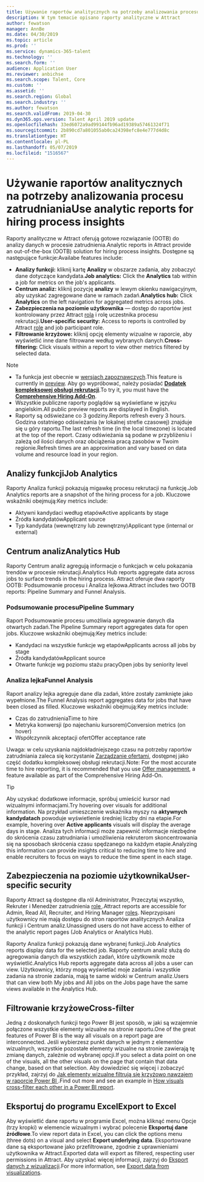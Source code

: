 ```yaml
---
title: Używanie raportów analitycznych na potrzeby analizowania procesu zatrudniania
description: W tym temacie opisano raporty analityczne w Attract
author: fewatson
manager: AnnBe
ms.date: 04/30/2019
ms.topic: article
ms.prod: ''
ms.service: dynamics-365-talent
ms.technology: ''
ms.search.form: ''
audience: Application User
ms.reviewer: anbichse
ms.search.scope: Talent, Core
ms.custom: ''
ms.assetid: ''
ms.search.region: Global
ms.search.industry: ''
ms.author: fewatson
ms.search.validFrom: 2019-04-30
ms.dyn365.ops.version: Talent April 2019 update
ms.openlocfilehash: 33ed6072a9ad99144fb96ad19389a57461324f71
ms.sourcegitcommit: 2b890cd7a801055ab0ca24398efc8e4e777d4d8c
ms.translationtype: HT
ms.contentlocale: pl-PL
ms.lasthandoff: 05/07/2019
ms.locfileid: "1516567"
---
```

# <a name="use-analytic-reports-for-hiring-process-insights"></a><span data-ttu-id="47477-103">Używanie raportów analitycznych na potrzeby analizowania procesu zatrudniania</span><span class="sxs-lookup"><span data-stu-id="47477-103">Use analytic reports for hiring process insights</span></span>

<span data-ttu-id="47477-104">Raporty analityczne w Attract oferują gotowe rozwiązanie (OOTB) do analizy danych w procesie zatrudnienia.</span><span class="sxs-lookup"><span data-stu-id="47477-104">Analytic reports in Attract provide an out-of-the-box (OOTB) solution for hiring process insights.</span></span> <span data-ttu-id="47477-105">Dostępne są następujące funkcje:</span><span class="sxs-lookup"><span data-stu-id="47477-105">Availabe features include:</span></span>

- <span data-ttu-id="47477-106">**Analizy funkcji:** kliknij kartę **Analizy** w obszarze zadania, aby zobaczyć dane dotyczące kandydata.</span><span class="sxs-lookup"><span data-stu-id="47477-106">**Job analytics:** Click the **Analytics** tab within a job for metrics on the job's applicants.</span></span>
- <span data-ttu-id="47477-107">**Centrum analiz:** kliknij pozycję **analizy** w lewym okienku nawigacyjnym, aby uzyskać zagregowane dane w ramach zadań.</span><span class="sxs-lookup"><span data-stu-id="47477-107">**Analytics hub:** Click **Analytics** on the left navigation for aggregated metrics across jobs.</span></span>
- <span data-ttu-id="47477-108">**Zabezpieczenia na poziomie użytkownika** — dostęp do raportów jest kontrolowany przez Attract [rola](security-attract.md) i rolę uczestnika procesu rekrutacji.</span><span class="sxs-lookup"><span data-stu-id="47477-108">**User-specific security:** Access to reports is controlled by Attract [role](security-attract.md) and job participant role.</span></span>
- <span data-ttu-id="47477-109">**Filtrowanie krzyżowe:** kliknij opcję elementy wizualne w raporcie, aby wyświetlić inne dane filtrowane według wybranych danych.</span><span class="sxs-lookup"><span data-stu-id="47477-109">**Cross-filtering:** Click visuals within a report to view other metrics filtered by selected data.</span></span>

>[!NOTE] 
>- <span data-ttu-id="47477-110">Ta funkcja jest obecnie w [wersjach zapoznawczych](access-preview-feature.md).</span><span class="sxs-lookup"><span data-stu-id="47477-110">This feature is currently in [preview](access-preview-feature.md).</span></span> <span data-ttu-id="47477-111">Aby go wypróbować, należy posiadać [**Dodatek kompleksowej obsługi rekrutacji**](attract-comprehensive-hiring.md).</span><span class="sxs-lookup"><span data-stu-id="47477-111">To try it, you must have the [**Comprehensive Hiring Add-On**](attract-comprehensive-hiring.md).</span></span>
>- <span data-ttu-id="47477-112">Wszystkie publiczne raporty poglądów są wyświetlane w języku angielskim.</span><span class="sxs-lookup"><span data-stu-id="47477-112">All public preview reports are displayed in English.</span></span>
>- <span data-ttu-id="47477-113">Raporty są odświeżane co 3 godziny.</span><span class="sxs-lookup"><span data-stu-id="47477-113">Reports refresh every 3 hours.</span></span> <span data-ttu-id="47477-114">Godzina ostatniego odświeżania (w lokalnej strefie czasowej) znajduje się u góry raportu.</span><span class="sxs-lookup"><span data-stu-id="47477-114">The last refresh time (in the local timezone) is located at the top of the report.</span></span> <span data-ttu-id="47477-115">Czasy odświeżania są podane w przybliżeniu i zależą od ilości danych oraz obciążenia pracą zasobów w Twoim regionie.</span><span class="sxs-lookup"><span data-stu-id="47477-115">Refresh times are an approximation and vary based on data volume and resource load in your region.</span></span>

## <a name="job-analytics"></a><span data-ttu-id="47477-116">Analizy funkcji</span><span class="sxs-lookup"><span data-stu-id="47477-116">Job Analytics</span></span>

<span data-ttu-id="47477-117">Raporty Analiza funkcji pokazują migawkę procesu rekrutacji na funkcję.</span><span class="sxs-lookup"><span data-stu-id="47477-117">Job Analytics reports are a snapshot of the hiring process for a job.</span></span>  <span data-ttu-id="47477-118">Kluczowe wskaźniki obejmują:</span><span class="sxs-lookup"><span data-stu-id="47477-118">Key metrics include:</span></span>

- <span data-ttu-id="47477-119">Aktywni kandydaci według etapów</span><span class="sxs-lookup"><span data-stu-id="47477-119">Active applicants by stage</span></span>
- <span data-ttu-id="47477-120">Źródła kandydatów</span><span class="sxs-lookup"><span data-stu-id="47477-120">Applicant source</span></span>
- <span data-ttu-id="47477-121">Typ kandydata (wewnętrzny lub zewnętrzny)</span><span class="sxs-lookup"><span data-stu-id="47477-121">Applicant type (internal or external)</span></span>

## <a name="analytics-hub"></a><span data-ttu-id="47477-122">Centrum analiz</span><span class="sxs-lookup"><span data-stu-id="47477-122">Analytics Hub</span></span>

<span data-ttu-id="47477-123">Raporty Centrum analiz agregują informacje o funkcjach w celu pokazania trendów w procesie rekrutacji.</span><span class="sxs-lookup"><span data-stu-id="47477-123">Analytics Hub reports aggregate data across jobs to surface trends in the hiring process.</span></span> <span data-ttu-id="47477-124">Attract oferuje dwa raporty OOTB: Podsumowanie procesu i Analiza lejkowa.</span><span class="sxs-lookup"><span data-stu-id="47477-124">Attract includes two OOTB reports: Pipeline Summary and Funnel Analysis.</span></span>

### <a name="pipeline-summary"></a><span data-ttu-id="47477-125">Podsumowanie procesu</span><span class="sxs-lookup"><span data-stu-id="47477-125">Pipeline Summary</span></span>

<span data-ttu-id="47477-126">Raport Podsumowanie procesu umożliwia agregowanie danych dla otwartych zadań.</span><span class="sxs-lookup"><span data-stu-id="47477-126">The Pipeline Summary report aggregates data for open jobs.</span></span> <span data-ttu-id="47477-127">Kluczowe wskaźniki obejmują:</span><span class="sxs-lookup"><span data-stu-id="47477-127">Key metrics include:</span></span>

- <span data-ttu-id="47477-128">Kandydaci na wszystkie funkcje wg etapów</span><span class="sxs-lookup"><span data-stu-id="47477-128">Applicants across all jobs by stage</span></span>
- <span data-ttu-id="47477-129">Źródła kandydatów</span><span class="sxs-lookup"><span data-stu-id="47477-129">Applicant source</span></span>
- <span data-ttu-id="47477-130">Otwarte funkcje wg poziomu stażu pracy</span><span class="sxs-lookup"><span data-stu-id="47477-130">Open jobs by seniority level</span></span>

### <a name="funnel-analysis"></a><span data-ttu-id="47477-131">Analiza lejka</span><span class="sxs-lookup"><span data-stu-id="47477-131">Funnel Analysis</span></span>

<span data-ttu-id="47477-132">Raport analizy lejka agreguje dane dla zadań, które zostały zamknięte jako wypełnione.</span><span class="sxs-lookup"><span data-stu-id="47477-132">The Funnel Analysis report aggregates data for jobs that have been closed as filled.</span></span> <span data-ttu-id="47477-133">Kluczowe wskaźniki obejmują:</span><span class="sxs-lookup"><span data-stu-id="47477-133">Key metrics include:</span></span>

- <span data-ttu-id="47477-134">Czas do zatrudnienia</span><span class="sxs-lookup"><span data-stu-id="47477-134">Time to hire</span></span>
- <span data-ttu-id="47477-135">Metryka konwersji (po najechaniu kursorem)</span><span class="sxs-lookup"><span data-stu-id="47477-135">Conversion metrics (on hover)</span></span>
- <span data-ttu-id="47477-136">Współczynnik akceptacji ofert</span><span class="sxs-lookup"><span data-stu-id="47477-136">Offer acceptance rate</span></span>

<span data-ttu-id="47477-137">Uwaga: w celu uzyskania najdokładniejszego czasu na potrzeby raportów zatrudniania zaleca się korzystanie [Zarządzanie ofertami](offer-setup.md), dostępnej jako część dodatku kompleksowej obsługi rekrutacji.</span><span class="sxs-lookup"><span data-stu-id="47477-137">Note: For the most accurate time to hire reporting, it is recommended that you use [Offer management](offer-setup.md), a feature available as part of the Comprehensive Hiring Add-On.</span></span>

>[!TIP] 
><span data-ttu-id="47477-138">Aby uzyskać dodatkowe informacje, spróbuj umieścić kursor nad wizualnymi informacjami.</span><span class="sxs-lookup"><span data-stu-id="47477-138">Try hovering over visuals for additional information.</span></span> <span data-ttu-id="47477-139">Na przykład umieszczenie wskaźnika myszy na **aktywnych kandydatach** powoduje wyświetlenie średniej liczby dni na etapie.</span><span class="sxs-lookup"><span data-stu-id="47477-139">For example, hovering over **Active applicants** visuals will display the average days in stage.</span></span> <span data-ttu-id="47477-140">Analiza tych informacji może zapewnić informacje niezbędne do skrócenia czasu zatrudniania i umożliwienia rekruterom skoncentrowania się na sposobach skrócenia czasu spędzanego na każdym etapie.</span><span class="sxs-lookup"><span data-stu-id="47477-140">Analyzing this information can provide insights critical to reducing time to hire and enable recruiters to focus on ways to reduce the time spent in each stage.</span></span>

## <a name="user-specific-security"></a><span data-ttu-id="47477-141">Zabezpieczenia na poziomie użytkownika</span><span class="sxs-lookup"><span data-stu-id="47477-141">User-specific security</span></span>

<span data-ttu-id="47477-142">Raporty Attract są dostępne dla ról Administrator, Przeczytaj wszystko, Rekruter i Menedżer zatrudnienia [role ](security-attract.md).</span><span class="sxs-lookup"><span data-stu-id="47477-142">Attract reports are accessible for Admin, Read All, Recruiter, and Hiring Manager [roles](security-attract.md).</span></span> <span data-ttu-id="47477-143">Nieprzypisani użytkownicy nie mają dostępu do stron raportów analitycznych Analiza funkcji i Centrum analiz.</span><span class="sxs-lookup"><span data-stu-id="47477-143">Unassigned users do not have access to either of the analytic report pages (Job Analytics or Analytics Hub).</span></span>

<span data-ttu-id="47477-144">Raporty Analiza funkcji pokazują dane wybranej funkcji.</span><span class="sxs-lookup"><span data-stu-id="47477-144">Job Analytics reports display data for the selected job.</span></span> <span data-ttu-id="47477-145">Raporty centrum analiz służą do agregowania danych dla wszystkich zadań, które użytkownik może wyświetlić.</span><span class="sxs-lookup"><span data-stu-id="47477-145">Analytics Hub reports aggregate data across all jobs a user can view.</span></span> <span data-ttu-id="47477-146">Użytkownicy, którzy mogą wyświetlać moje zadania i wszystkie zadania na stronie zadania, mają te same widoki w Centrum analiz.</span><span class="sxs-lookup"><span data-stu-id="47477-146">Users that can view both My jobs and All jobs on the Jobs page have the same views available in the Analytics Hub.</span></span>

## <a name="cross-filter"></a><span data-ttu-id="47477-147">Filtrowanie krzyżowe</span><span class="sxs-lookup"><span data-stu-id="47477-147">Cross-filter</span></span>

<span data-ttu-id="47477-148">Jedną z doskonałych funkcji tego Power BI jest sposób, w jaki są wzajemnie połączone wszystkie elementy wizualne na stronie raportu.</span><span class="sxs-lookup"><span data-stu-id="47477-148">One of the great features of Power BI is the way all visuals on a report page are interconnected.</span></span> <span data-ttu-id="47477-149">Jeśli wybierzesz punkt danych w jednym z elementów wizualnych, wszystkie pozostałe elementy wizualne na stronie zawierają tę zmianę danych, zależnie od wybranej opcji.</span><span class="sxs-lookup"><span data-stu-id="47477-149">If you select a data point on one of the visuals, all the other visuals on the page that contain that data change, based on that selection.</span></span> <span data-ttu-id="47477-150">Aby dowiedzieć się więcej i zobaczyć przykład, zajrzyj do [Jak elementy wizualne filtrują się krzyżowo nawzajem w raporcie Power BI ](https://docs.microsoft.com/en-us/power-bi/consumer/end-user-interactions).</span><span class="sxs-lookup"><span data-stu-id="47477-150">Find out more and see an example in [How visuals cross-filter each other in a Power BI report](https://docs.microsoft.com/en-us/power-bi/consumer/end-user-interactions).</span></span>

## <a name="export-to-excel"></a><span data-ttu-id="47477-151">Eksportuj do programu Excel</span><span class="sxs-lookup"><span data-stu-id="47477-151">Export to Excel</span></span>

<span data-ttu-id="47477-152">Aby wyświetlić dane raportu w programie Excel, można kliknąć menu Opcje (trzy kropki) w elemencie wizualnym i wybrać polecenie **Eksportuj dane źródłowe**.</span><span class="sxs-lookup"><span data-stu-id="47477-152">To view report data in Excel, you can click the options menu (three dots) on a visual and select **Export underlying data**.</span></span> <span data-ttu-id="47477-153">Eksportowane dane są eksportowane jako przefiltrowane, zgodnie z uprawnieniami użytkownika w Attract.</span><span class="sxs-lookup"><span data-stu-id="47477-153">Exported data will export as filtered, respecting user permissions in Attract.</span></span> <span data-ttu-id="47477-154">Aby uzyskać więcej informacji, zajrzyj do [Eksport danych z wizualizacji](https://docs.microsoft.com/en-us/power-bi/visuals/power-bi-visualization-export-data).</span><span class="sxs-lookup"><span data-stu-id="47477-154">For more information, see [Export data from visualizations](https://docs.microsoft.com/en-us/power-bi/visuals/power-bi-visualization-export-data).</span></span>
